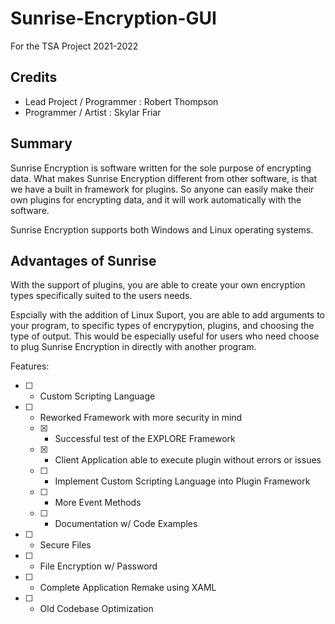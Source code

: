# Sunrise-Encryption-GUI
For the TSA Project 2021-2022

## Credits

- Lead Project / Programmer : Robert Thompson
- Programmer / Artist : Skylar Friar

## Summary
Sunrise Encryption is software written for the sole purpose of encrypting data. What makes Sunrise Encryption different from other software, is that we have a built in framework for plugins. So anyone can easily make their own plugins for encrypting data, and it will work automatically with the software. 

Sunrise Encryption supports both Windows and Linux operating systems.

## Advantages of Sunrise

With the support of plugins, you are able to create your own encryption types specifically suited to the users needs.

Espcially with the addition of Linux Suport, you are able to add arguments to your program, to specific types of encrypytion, plugins, and choosing the type of output. This would be especially useful for users who need choose to plug Sunrise Encryption in directly with another program.


Features:

- [ ] - Custom Scripting Language 
- [ ] - Reworked Framework with more security in mind 
  - [X] - Successful test of the EXPLORE Framework 
  - [X] - Client Application able to execute plugin without errors or issues
  - [ ] - Implement Custom Scripting Language into Plugin Framework
  - [ ] - More Event Methods
  - [ ] - Documentation w/ Code Examples
- [ ] - Secure Files
- [ ] - File Encryption w/ Password
- [ ] - Complete Application Remake using XAML
- [ ] - Old Codebase Optimization
